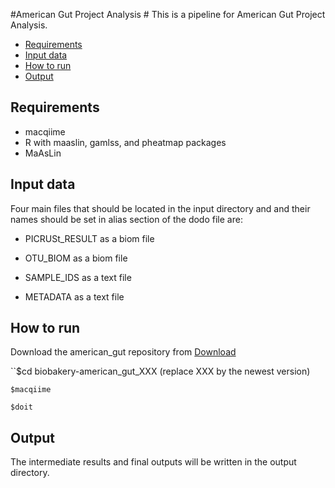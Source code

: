 #American Gut Project Analysis #
This is a pipeline for American Gut Project Analysis. 


* [Requirements](#markdown-header-requirements)
* [Input data](#markdown-header-input-data)
* [How to run](#markdown-header-how-to-run)
* [Output](#markdown-header-output)
 

## Requirements ##
* macqiime
* R with maaslin, gamlss, and pheatmap packages
* MaAsLin

## Input data ##
Four main files that should be located in the input directory and and their names 
should be set in alias section of the dodo file are:

* PICRUSt_RESULT as a biom file
 
* OTU_BIOM as a biom file 

* SAMPLE_IDS as a text file
  
* METADATA as a text file  

## How to run ##
Download the american_gut repository from [Download](https://bitbucket.org/biobakery/american_gut/get/e650c8340d50.zip)

``$cd biobakery-american_gut_XXX (replace XXX by the newest version)

``$macqiime``

``$doit``

## Output ##
The intermediate results and final outputs will be written in the output directory.